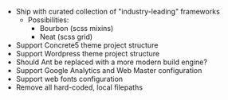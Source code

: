 * Ship with curated collection of "industry-leading" frameworks
    * Possibilities:
        * Bourbon (scss mixins)
        * Neat (scss grid) 
* Support Concrete5 theme project structure
* Support Wordpress theme project structure
* Should Ant be replaced with a more modern build engine?
* Support Google Analytics and Web Master configuration
* Support web fonts configuration
* Remove all hard-coded, local filepaths